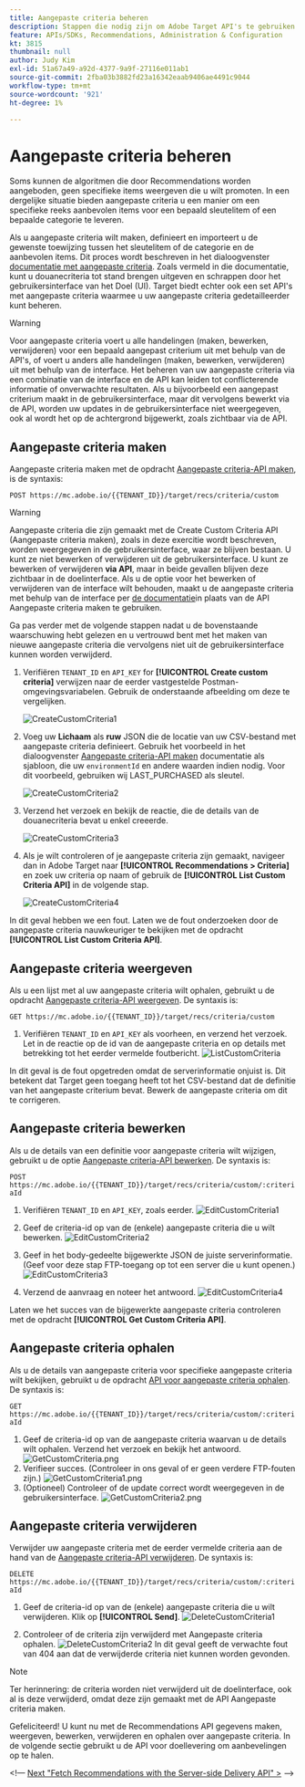 ```yaml
---
title: Aangepaste criteria beheren
description: Stappen die nodig zijn om Adobe Target API's te gebruiken voor het beheren, maken, weergeven, bewerken, ophalen en verwijderen van Adobe Target Recommendations-criteria.
feature: APIs/SDKs, Recommendations, Administration & Configuration
kt: 3815
thumbnail: null
author: Judy Kim
exl-id: 51a67a49-a92d-4377-9a9f-27116e011ab1
source-git-commit: 2fba03b3882fd23a16342eaab9406ae4491c9044
workflow-type: tm+mt
source-wordcount: '921'
ht-degree: 1%

---
```


# Aangepaste criteria beheren

Soms kunnen de algoritmen die door Recommendations worden aangeboden, geen specifieke items weergeven die u wilt promoten. In een dergelijke situatie bieden aangepaste criteria u een manier om een specifieke reeks aanbevolen items voor een bepaald sleutelitem of een bepaalde categorie te leveren.

Als u aangepaste criteria wilt maken, definieert en importeert u de gewenste toewijzing tussen het sleutelitem of de categorie en de aanbevolen items. Dit proces wordt beschreven in het dialoogvenster [documentatie met aangepaste criteria](https://experienceleague.adobe.com/docs/target/using/recommendations/criteria/recommendations-csv.html). Zoals vermeld in die documentatie, kunt u douanecriteria tot stand brengen uitgeven en schrappen door het gebruikersinterface van het Doel (UI). Target biedt echter ook een set API&#39;s met aangepaste criteria waarmee u uw aangepaste criteria gedetailleerder kunt beheren.

>[!WARNING]
>
>Voor aangepaste criteria voert u alle handelingen (maken, bewerken, verwijderen) voor een bepaald aangepast criterium uit met behulp van de API&#39;s, of voert u anders alle handelingen (maken, bewerken, verwijderen) uit met behulp van de interface. Het beheren van uw aangepaste criteria via een combinatie van de interface en de API kan leiden tot conflicterende informatie of onverwachte resultaten. Als u bijvoorbeeld een aangepast criterium maakt in de gebruikersinterface, maar dit vervolgens bewerkt via de API, worden uw updates in de gebruikersinterface niet weergegeven, ook al wordt het op de achtergrond bijgewerkt, zoals zichtbaar via de API.

## Aangepaste criteria maken

Aangepaste criteria maken met de opdracht [Aangepaste criteria-API maken](https://developer.adobe.com/target/administer/recommendations-api/#operation/createCriteriaCustom), is de syntaxis:

`POST https://mc.adobe.io/{{TENANT_ID}}/target/recs/criteria/custom`

>[!WARNING]
>
>Aangepaste criteria die zijn gemaakt met de Create Custom Criteria API (Aangepaste criteria maken), zoals in deze exercitie wordt beschreven, worden weergegeven in de gebruikersinterface, waar ze blijven bestaan. U kunt ze niet bewerken of verwijderen uit de gebruikersinterface. U kunt ze bewerken of verwijderen **via API**, maar in beide gevallen blijven deze zichtbaar in de doelinterface. Als u de optie voor het bewerken of verwijderen van de interface wilt behouden, maakt u de aangepaste criteria met behulp van de interface per [de documentatie](https://experienceleague.adobe.com/docs/target/using/recommendations/criteria/recommendations-csv.html)in plaats van de API Aangepaste criteria maken te gebruiken.

Ga pas verder met de volgende stappen nadat u de bovenstaande waarschuwing hebt gelezen en u vertrouwd bent met het maken van nieuwe aangepaste criteria die vervolgens niet uit de gebruikersinterface kunnen worden verwijderd.

1. Verifiëren `TENANT_ID` en `API_KEY` for **[!UICONTROL Create custom criteria]** verwijzen naar de eerder vastgestelde Postman-omgevingsvariabelen. Gebruik de onderstaande afbeelding om deze te vergelijken.

   ![CreateCustomCriteria1](assets/CreateCustomCriteria1.png)

1. Voeg uw **Lichaam** als **ruw** JSON die de locatie van uw CSV-bestand met aangepaste criteria definieert. Gebruik het voorbeeld in het dialoogvenster [Aangepaste criteria-API maken](https://developer.adobe.com/target/administer/recommendations-api/#operation/getAllCriteriaCustom) documentatie als sjabloon, die uw `environmentId` en andere waarden indien nodig. Voor dit voorbeeld, gebruiken wij LAST_PURCHASED als sleutel.

   ![CreateCustomCriteria2](assets/CreateCustomCriteria2.png)

1. Verzend het verzoek en bekijk de reactie, die de details van de douanecriteria bevat u enkel creeerde.

   ![CreateCustomCriteria3](assets/CreateCustomCriteria3.png)

1. Als je wilt controleren of je aangepaste criteria zijn gemaakt, navigeer dan in Adobe Target naar **[!UICONTROL Recommendations > Criteria]** en zoek uw criteria op naam of gebruik de **[!UICONTROL List Custom Criteria API]** in de volgende stap.

   ![CreateCustomCriteria4](assets/CreateCustomCriteria4.png)

In dit geval hebben we een fout. Laten we de fout onderzoeken door de aangepaste criteria nauwkeuriger te bekijken met de opdracht **[!UICONTROL List Custom Criteria API]**.

## Aangepaste criteria weergeven

Als u een lijst met al uw aangepaste criteria wilt ophalen, gebruikt u de opdracht [Aangepaste criteria-API weergeven](https://developer.adobe.com/target/administer/recommendations-api/#operation/getAllCriteriaCustom). De syntaxis is:

`GET https://mc.adobe.io/{{TENANT_ID}}/target/recs/criteria/custom`

1. Verifiëren `TENANT_ID` en `API_KEY` als voorheen, en verzend het verzoek. Let in de reactie op de id van de aangepaste criteria en op details met betrekking tot het eerder vermelde foutbericht.
   ![ListCustomCriteria](assets/ListCustomCriteria.png)

In dit geval is de fout opgetreden omdat de serverinformatie onjuist is. Dit betekent dat Target geen toegang heeft tot het CSV-bestand dat de definitie van het aangepaste criterium bevat. Bewerk de aangepaste criteria om dit te corrigeren.

## Aangepaste criteria bewerken

Als u de details van een definitie voor aangepaste criteria wilt wijzigen, gebruikt u de optie [Aangepaste criteria-API bewerken](https://developer.adobe.com/target/administer/recommendations-api/#operation/updateCriteriaCustom). De syntaxis is:

`POST https://mc.adobe.io/{{TENANT_ID}}/target/recs/criteria/custom/:criteriaId`

1. Verifiëren `TENANT_ID` en `API_KEY`, zoals eerder.
   ![EditCustomCriteria1](assets/EditCustomCriteria1.png)

1. Geef de criteria-id op van de (enkele) aangepaste criteria die u wilt bewerken.
   ![EditCustomCriteria2](assets/EditCustomCriteria2.png)

1. Geef in het body-gedeelte bijgewerkte JSON de juiste serverinformatie. (Geef voor deze stap FTP-toegang op tot een server die u kunt openen.)
   ![EditCustomCriteria3](assets/EditCustomCriteria3.png)

1. Verzend de aanvraag en noteer het antwoord.
   ![EditCustomCriteria4](assets/EditCustomCriteria4.png)

Laten we het succes van de bijgewerkte aangepaste criteria controleren met de opdracht **[!UICONTROL Get Custom Criteria API]**.

## Aangepaste criteria ophalen

Als u de details van aangepaste criteria voor specifieke aangepaste criteria wilt bekijken, gebruikt u de opdracht [API voor aangepaste criteria ophalen](https://developer.adobe.com/target/administer/recommendations-api/#operation/getCriteriaCustom). De syntaxis is:

`GET https://mc.adobe.io/{{TENANT_ID}}/target/recs/criteria/custom/:criteriaId`

1. Geef de criteria-id op van de aangepaste criteria waarvan u de details wilt ophalen. Verzend het verzoek en bekijk het antwoord.
   ![GetCustomCriteria.png](assets/GetCustomCriteria.png)
1. Verifieer succes. (Controleer in ons geval of er geen verdere FTP-fouten zijn.)
   ![GetCustomCriteria1.png](assets/GetCustomCriteria1.png)
1. (Optioneel) Controleer of de update correct wordt weergegeven in de gebruikersinterface.
   ![GetCustomCriteria2.png](assets/GetCustomCriteria2.png)

## Aangepaste criteria verwijderen

Verwijder uw aangepaste criteria met de eerder vermelde criteria aan de hand van de [Aangepaste criteria-API verwijderen](https://developer.adobe.com/target/administer/recommendations-api/#operation/deleteCriteriaCustom). De syntaxis is:

`DELETE https://mc.adobe.io/{{TENANT_ID}}/target/recs/criteria/custom/:criteriaId`

1. Geef de criteria-id op van de (enkele) aangepaste criteria die u wilt verwijderen. Klik op **[!UICONTROL Send]**.
   ![DeleteCustomCriteria1](assets/DeleteCustomCriteria1.png)

1. Controleer of de criteria zijn verwijderd met Aangepaste criteria ophalen.
   ![DeleteCustomCriteria2](assets/DeleteCustomCriteria2.png)
In dit geval geeft de verwachte fout van 404 aan dat de verwijderde criteria niet kunnen worden gevonden.

>[!NOTE]
>
>Ter herinnering: de criteria worden niet verwijderd uit de doelinterface, ook al is deze verwijderd, omdat deze zijn gemaakt met de API Aangepaste criteria maken.

Gefeliciteerd! U kunt nu met de Recommendations API gegevens maken, weergeven, bewerken, verwijderen en ophalen over aangepaste criteria. In de volgende sectie gebruikt u de API voor doellevering om aanbevelingen op te halen.

&lt;!— [Next &quot;Fetch Recommendations with the Server-side Delivery API&quot; >](fetch-recs-server-side-delivery-api.md) —>
